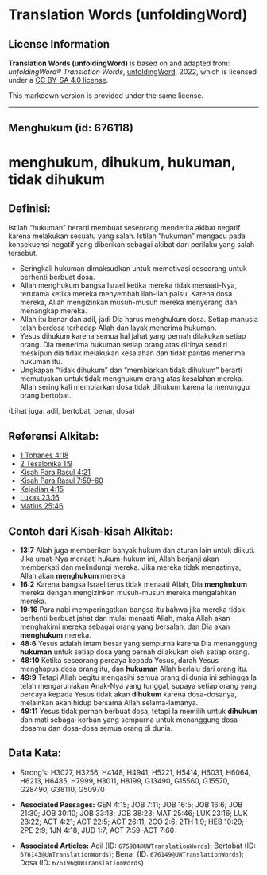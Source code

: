 # Translation Words (unfoldingWord)

## License Information

**Translation Words (unfoldingWord)** is based on and adapted from: _unfoldingWord® Translation Words_, [unfoldingWord](https://unfoldingword.org/utw), 2022, which is licensed under a [CC BY-SA 4.0 license](https://creativecommons.org/licenses/by-sa/4.0/legalcode.en).

This markdown version is provided under the same license.



--------------------------------

## Menghukum (id: 676118)

menghukum, dihukum, hukuman, tidak dihukum
==========================================

Definisi:
---------

Istilah “hukuman” berarti membuat seseorang menderita akibat negatif karena melakukan sesuatu yang salah. Istilah “hukuman” mengacu pada konsekuensi negatif yang diberikan sebagai akibat dari perilaku yang salah tersebut.

* Seringkali hukuman dimaksudkan untuk memotivasi seseorang untuk berhenti berbuat dosa.
* Allah menghukum bangsa Israel ketika mereka tidak menaati\-Nya, terutama ketika mereka menyembah ilah\-ilah palsu. Karena dosa mereka, Allah mengizinkan musuh\-musuh mereka menyerang dan menangkap mereka.
* Allah itu benar dan adil, jadi Dia harus menghukum dosa. Setiap manusia telah berdosa terhadap Allah dan layak menerima hukuman.
* Yesus dihukum karena semua hal jahat yang pernah dilakukan setiap orang. Dia menerima hukuman setiap orang atas dirinya sendiri meskipun dia tidak melakukan kesalahan dan tidak pantas menerima hukuman itu.
* Ungkapan “tidak dihukum” dan “membiarkan tidak dihukum” berarti memutuskan untuk tidak menghukum orang atas kesalahan mereka. Allah sering kali membiarkan dosa tidak dihukum karena Ia menunggu orang bertobat.

(Lihat juga: adil, bertobat, benar, dosa)

Referensi Alkitab:
------------------

* [1 Tohanes 4:18](https://ref.ly/1John0:0)
* [2 Tesalonika 1:9](https://ref.ly/2Thess0:0)
* [Kisah Para Rasul 4:21](https://ref.ly/Acts0:0)
* [Kisah Para Rasul 7:59–60](https://ref.ly/Acts0:0)
* [Kejadian 4:15](https://ref.ly/Gen4:15)
* [Lukas 23:16](https://ref.ly/Luke23:16)
* [Matius 25:46](https://ref.ly/Matt25:46)

Contoh dari Kisah\-kisah Alkitab:
---------------------------------

* **13:7** Allah juga memberikan banyak hukum dan aturan lain untuk diikuti. Jika umat\-Nya menaati hukum\-hukum ini, Allah berjanji akan memberkati dan melindungi mereka. Jika mereka tidak menaatinya, Allah akan **menghukum** mereka.
* **16:2** Karena bangsa Israel terus tidak menaati Allah, Dia **menghukum** mereka dengan mengizinkan musuh\-musuh mereka mengalahkan mereka.
* **19:16** Para nabi memperingatkan bangsa itu bahwa jika mereka tidak berhenti berbuat jahat dan mulai menaati Allah, maka Allah akan menghakimi mereka sebagai orang yang bersalah, dan Dia akan **menghukum** mereka.
* **48:6** Yesus adalah imam besar yang sempurna karena Dia menanggung **hukuman** untuk setiap dosa yang pernah dilakukan oleh setiap orang.
* **48:10** Ketika seseorang percaya kepada Yesus, darah Yesus menghapus dosa orang itu, dan **hukuman** Allah berlalu dari orang itu.
* **49:9** Tetapi Allah begitu mengasihi semua orang di dunia ini sehingga Ia telah mengaruniakan Anak\-Nya yang tunggal, supaya setiap orang yang percaya kepada Yesus tidak akan **dihukum** karena dosa\-dosanya, melainkan akan hidup bersama Allah selama\-lamanya.
* **49:11** Yesus tidak pernah berbuat dosa, tetapi Ia memilih untuk **dihukum** dan mati sebagai korban yang sempurna untuk menanggung dosa\-dosamu dan dosa\-dosa semua orang di dunia.

Data Kata:
----------

* Strong’s: H3027, H3256, H4148, H4941, H5221, H5414, H6031, H6064, H6213, H6485, H7999, H8011, H8199, G13490, G15560, G15570, G28490, G38110, G50970

* **Associated Passages:** GEN 4:15; JOB 7:11; JOB 16:5; JOB 16:6; JOB 21:30; JOB 30:10; JOB 33:18; JOB 38:23; MAT 25:46; LUK 23:16; LUK 23:22; ACT 4:21; ACT 22:5; ACT 26:11; 2CO 2:6; 2TH 1:9; HEB 10:29; 2PE 2:9; 1JN 4:18; JUD 1:7; ACT 7:59–ACT 7:60
* **Associated Articles:** Adil (ID: `675984@UWTranslationWords`); Bertobat (ID: `676143@UWTranslationWords`); Benar (ID: `676149@UWTranslationWords`); Dosa (ID: `676196@UWTranslationWords`)


